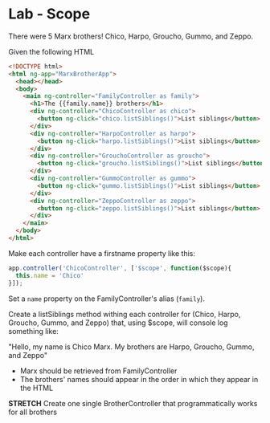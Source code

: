 # Lab - Scope

There were 5 Marx brothers!  Chico, Harpo, Groucho, Gummo, and Zeppo.

Given the following HTML

```html
<!DOCTYPE html>
<html ng-app="MarxBrotherApp">
  <head></head>
  <body>
    <main ng-controller="FamilyController as family">
      <h1>The {{family.name}} brothers</h1>
      <div ng-controller="ChicoController as chico">
        <button ng-click="chico.listSiblings()">List siblings</button>
      </div>
      <div ng-controller="HarpoController as harpo">
        <button ng-click="harpo.listSiblings()">List siblings</button>
      </div>
      <div ng-controller="GrouchoController as groucho">
        <button ng-click="groucho.listSiblings()">List siblings</button>
      </div>
      <div ng-controller="GummoController as gummo">
        <button ng-click="gummo.listSiblings()">List siblings</button>
      </div>
      <div ng-controller="ZeppoController as zeppo">
        <button ng-click="zeppo.listSiblings()">List siblings</button>
      </div>
    </main>
  </body>
</html>
```

Make each controller have a firstname property like this:

```javascript
app.controller('ChicoController', ['$scope', function($scope){
  this.name = 'Chico'
}]);
```

Set a `name` property on the FamilyController's alias (`family`).

Create a listSiblings method withing each controller for (Chico, Harpo, Groucho, Gummo, and Zeppo) that, using $scope, will console log something like:

"Hello, my name is Chico Marx.  My brothers are Harpo, Groucho, Gummo, and Zeppo"
  - Marx should be retrieved from FamilyController
  - The brothers' names should appear in the order in which they appear in the HTML

**STRETCH** Create one single BrotherController that programmatically works for all brothers
